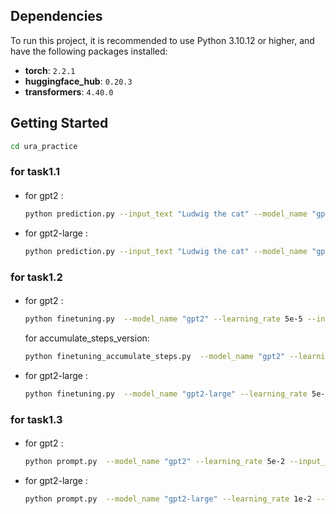 

## Dependencies

To run this project, it is recommended to use Python 3.10.12 or higher, and have the following packages installed:

- **torch**: `2.2.1`
- **huggingface_hub**: `0.20.3`
- **transformers**: `4.40.0`

## Getting Started

```bash
cd ura_practice
```
### for task1.1
####
* for gpt2 :
    ```bash
    python prediction.py --input_text "Ludwig the cat" --model_name "gpt2" --top_k 10
    ```
* for gpt2-large :
    ```bash
    python prediction.py --input_text "Ludwig the cat" --model_name "gpt2-large" --top_k 10
    ```

### for task1.2
####
* for gpt2 :
    ```bash
    python finetuning.py  --model_name "gpt2" --learning_rate 5e-5 --input_text "Ludwig the cat" --target_text " stretches" --epochs 10 --save_path "./model_ft"
    ```

    for accumulate_steps_version:
    ```bash
    python finetuning_accumulate_steps.py  --model_name "gpt2" --learning_rate 5e-5 --input_text "Ludwig the cat" --target_text " stretches" --epochs 10 --save_path "./model_ft"
    ```
* for gpt2-large :
    ```bash
    python finetuning.py  --model_name "gpt2-large" --learning_rate 5e-5 --input_text "Ludwig the cat" --target_text " stretches" --epochs 10 --save_path "./model_ft"
    ```
### for task1.3
####
* for gpt2 :
    ```bash
    python prompt.py  --model_name "gpt2" --learning_rate 5e-2 --input_text "Ludwig the cat" --target_text " stretches" --epochs 20 --save_path "./model_ftp"
    ```
* for gpt2-large :
    ```bash
    python prompt.py  --model_name "gpt2-large" --learning_rate 1e-2 --input_text "Ludwig the cat" --target_text " stretches" --epochs 50 --save_path "./model_ftp"
    ```
